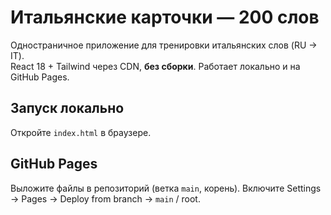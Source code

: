 # Итальянские карточки — 200 слов

Одностраничное приложение для тренировки итальянских слов (RU → IT).  
React 18 + Tailwind через CDN, **без сборки**. Работает локально и на GitHub Pages.

## Запуск локально
Откройте `index.html` в браузере.

## GitHub Pages
Выложите файлы в репозиторий (ветка `main`, корень). Включите Settings → Pages → Deploy from branch → `main` / root.
